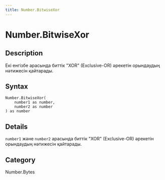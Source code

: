 ```yaml
---
title: Number.BitwiseXor
---
```


# Number.BitwiseXor


## Description

Екі енгізбе арасында биттік &#34;XOR&#34; (Exclusive-OR) әрекетін орындаудың нәтижесін қайтарады.


## Syntax

```powerquery
Number.BitwiseXor(
    number1 as number,
    number2 as number
) as number
```


## Details

<code>number1</code> және <code>number2</code> арасында биттік "XOR" (Exclusive-OR) әрекетін орындаудың нәтижесін қайтарады.



## Category
Number.Bytes
